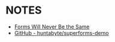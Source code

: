 # NOTES

- [Forms Will Never Be the Same](https://www.youtube.com/watch?v=MiKzH3kcVfs)
- [GitHub - huntabyte/superforms-demo](https://github.com/huntabyte/superforms-demo)